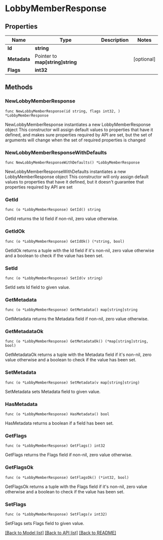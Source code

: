 # LobbyMemberResponse

## Properties

Name | Type | Description | Notes
------------ | ------------- | ------------- | -------------
**Id** | **string** |  | 
**Metadata** | Pointer to **map[string]string** |  | [optional] 
**Flags** | **int32** |  | 

## Methods

### NewLobbyMemberResponse

`func NewLobbyMemberResponse(id string, flags int32, ) *LobbyMemberResponse`

NewLobbyMemberResponse instantiates a new LobbyMemberResponse object
This constructor will assign default values to properties that have it defined,
and makes sure properties required by API are set, but the set of arguments
will change when the set of required properties is changed

### NewLobbyMemberResponseWithDefaults

`func NewLobbyMemberResponseWithDefaults() *LobbyMemberResponse`

NewLobbyMemberResponseWithDefaults instantiates a new LobbyMemberResponse object
This constructor will only assign default values to properties that have it defined,
but it doesn't guarantee that properties required by API are set

### GetId

`func (o *LobbyMemberResponse) GetId() string`

GetId returns the Id field if non-nil, zero value otherwise.

### GetIdOk

`func (o *LobbyMemberResponse) GetIdOk() (*string, bool)`

GetIdOk returns a tuple with the Id field if it's non-nil, zero value otherwise
and a boolean to check if the value has been set.

### SetId

`func (o *LobbyMemberResponse) SetId(v string)`

SetId sets Id field to given value.


### GetMetadata

`func (o *LobbyMemberResponse) GetMetadata() map[string]string`

GetMetadata returns the Metadata field if non-nil, zero value otherwise.

### GetMetadataOk

`func (o *LobbyMemberResponse) GetMetadataOk() (*map[string]string, bool)`

GetMetadataOk returns a tuple with the Metadata field if it's non-nil, zero value otherwise
and a boolean to check if the value has been set.

### SetMetadata

`func (o *LobbyMemberResponse) SetMetadata(v map[string]string)`

SetMetadata sets Metadata field to given value.

### HasMetadata

`func (o *LobbyMemberResponse) HasMetadata() bool`

HasMetadata returns a boolean if a field has been set.

### GetFlags

`func (o *LobbyMemberResponse) GetFlags() int32`

GetFlags returns the Flags field if non-nil, zero value otherwise.

### GetFlagsOk

`func (o *LobbyMemberResponse) GetFlagsOk() (*int32, bool)`

GetFlagsOk returns a tuple with the Flags field if it's non-nil, zero value otherwise
and a boolean to check if the value has been set.

### SetFlags

`func (o *LobbyMemberResponse) SetFlags(v int32)`

SetFlags sets Flags field to given value.



[[Back to Model list]](../README.md#documentation-for-models) [[Back to API list]](../README.md#documentation-for-api-endpoints) [[Back to README]](../README.md)


